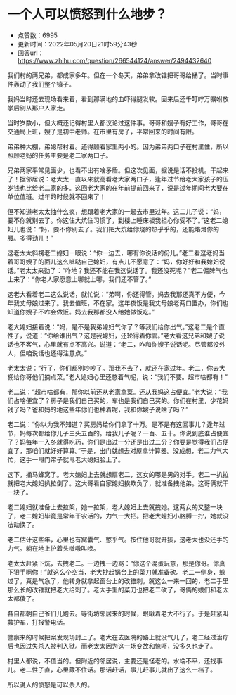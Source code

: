 # 一个人可以愤怒到什么地步？
- 点赞数：6995
- 更新时间：2022年05月20日21时59分43秒
- 回答url：https://www.zhihu.com/question/266544124/answer/2494432640
<body>
 <p data-pid="J7mtKTUg">我们村的两兄弟，都成家多年。但在一个冬天，弟弟拿改锥把哥哥给捅了。当时事件轰动了我们整个镇子。</p>
 <p data-pid="y7Ug4s0S">我妈当时还去现场看来着，看到那满地的血吓得腿发软。回来后还千叮咛万嘱咐放学后别从那户人家走。</p>
 <p data-pid="CocULTMk">当时岁数小，但大概还记得村里人都议论过这件事。哥哥和嫂子有好工作，哥哥在交通局上班，嫂子是初中老师。在市里有房子，平常回来的时间有限。</p>
 <p data-pid="QNCyYozL">弟弟种大棚，弟媳帮衬着。还得顾着家里两小的。因为弟弟两口子在村里住，所以照顾老妈的任务主要是老二家两口子。</p>
 <p data-pid="9OJC85td">兄弟两家平常见面少，也看不出有啥矛盾。但这次见面，据说是话不投机。干起来了！据邻居说：老太太一直以来就高看老大家两口子，逢年过节给老大家孩子的压岁钱也比给老二家的多。这回老大家的在年前提前回来了，说是过年期间老大要在单位值班。过年的时候就不回来了！</p>
 <p data-pid="f_oYer4_">但不知道老太太抽什么疯，想跟着老大家的一起去市里过年。这二儿子说：“妈，要不你就别去了。你这住大炕住习惯了，到楼上睡床板我担心你受不了。”这老二媳妇儿也说：“妈，要不你别去了。我们把大炕给你烧的热乎乎的，还能烙烙你的腰。多得劲儿！”</p>
 <p data-pid="kPNl_aBe">这老太太斜楞老二媳妇一眼说：“你一边去，哪有你说话的份儿。”老二看这老妈当着哥哥嫂子的面儿这么呲哒自己媳妇，有点儿不愿意了：“妈，你好好和我媳妇说话。”老太太来劲了：“咋地？我还不能在我这说话了。我还没死呢？”老二倔脾气也上来了：“你老人家愿意上哪就上哪，我们还不管了。”</p>
 <p data-pid="8t7WANY_">这老大看着老二这么说话，就忙说：“弟啊，你还得管。妈去我那还真不方便，今年我丈母娘过来了。我去值班，不在家。这年夜饭是我丈母娘老两口置办，你们也知道你嫂子不咋会做饭。妈去我那都没人给她做饭吃。”</p>
 <p data-pid="2qeWsf2F">老大媳妇接着说：“妈，是不是我弟媳妇气你了？等我们给你出气。”这老二是个直性子，说道：“你给谁出气？这是我媳妇，还轮得着你管。”老大看这兄弟和嫂子说话也不客气，心里就有点不高兴。说道：“老二，咋和你嫂子说话呢。尽管都没外人，但咱说话也还得注意点。”</p>
 <p data-pid="UWcArKvO">老太太说：“行了，你们都别吵吵了。那我不去了，就还在家过年。老二，你去大棚给你哥他们摘点菜。”老大媳妇心里还憋着气呢，说：“我们不要。超市啥都有！”</p>
 <p data-pid="-mZB2DoD">老二说：“超市啥都有，那你以前还从老家拿菜。还从我妈这占便宜。”老大说：“我们占啥便宜了？房子是我们自己买的，车也是我们自己买的。你们在村里，少花妈钱了吗？爸和妈的地这些年你们也种着呢，我和你嫂子说啥了吗？”</p>
 <p data-pid="Mc4NqFqJ">老二说：“你以为我不知道？买房妈给你们拿了十万。是不是有这回事儿？逢年过节，妈每次都给你儿子三头五百的。给我儿子呢？一百、五十。你说到底谁占便宜了？妈每年一入冬就得吃药，你们是出过一分还是出过二分？你要是觉得我们占便宜了，那咱们就好好算算。”于是，出门就想去对屋拿计算器。没成想，老二力气大忙，这手一甩门帘子就甩老大媳妇脸上了。</p>
 <p data-pid="nL-cqMQN">这下，捅马蜂窝了。老大媳妇上去就想扇老二，这女的哪是男的对手。老二一扒拉就把老大媳妇扒拉倒了。这大哥看自家媳妇挨欺负了，就准备拽他弟。这哥俩就干一块了。</p>
 <p data-pid="cjv7fEk4">老二媳妇就准备上去拉架，她一拉架，老大媳妇上去就拽她。这两女的又整一块了，老二媳妇毕竟是常年干农活的，力气一大把。把老大媳妇小胳膊一拧，她就没法动换了。</p>
 <p data-pid="Ig2ULO_K">老二估计这些年，心里也有窝囊气、憋乎气。按住他哥就开揍，这老大也没还手的力气。躺在地上护着头嗷嗷叫唤。</p>
 <p data-pid="to-NubrL">老太太赶紧下炕，去拽老二。一边拽一边骂：“你这个混蛋玩意，那是你哥。你真下狠手啊你！”就这么个空当，老大抄起锅台上的菜刀就准备砍。老二一侧身，躲过了。真是气急了，他转身就拿起窗台上的改锥刺。就这么一来一回的，老二手里那么长的改锥就把老大给刺了。老大手里的菜刀也把老二砍了，哥俩的娘们和老太太都傻了。</p>
 <p data-pid="W9TdriKB">各自都朝自己爷们儿跑去。等街坊邻居来的时候，眼瞅着老大不行了。于是赶紧叫救护车，打报警电话。</p>
 <p data-pid="dQxutkeV">警察来的时候把案发现场封上了。老大在去医院的路上就没气儿了，老二经过治疗后也因过失杀人被判入狱。而老太太因为这一场变故和惊吓，没多久也走了。</p>
 <p data-pid="U7be1Y8S">村里人都说，不值当的。但附近的邻居说，主要还是怪老的。水端不平，还找事儿。老二性子直，心里藏不住话。那话赶话，事儿赶事儿就出了这么一档子。</p>
 <p data-pid="jOhjVS53">所以说人的愤怒是可以杀人的。</p>
 <p></p>
</body>
